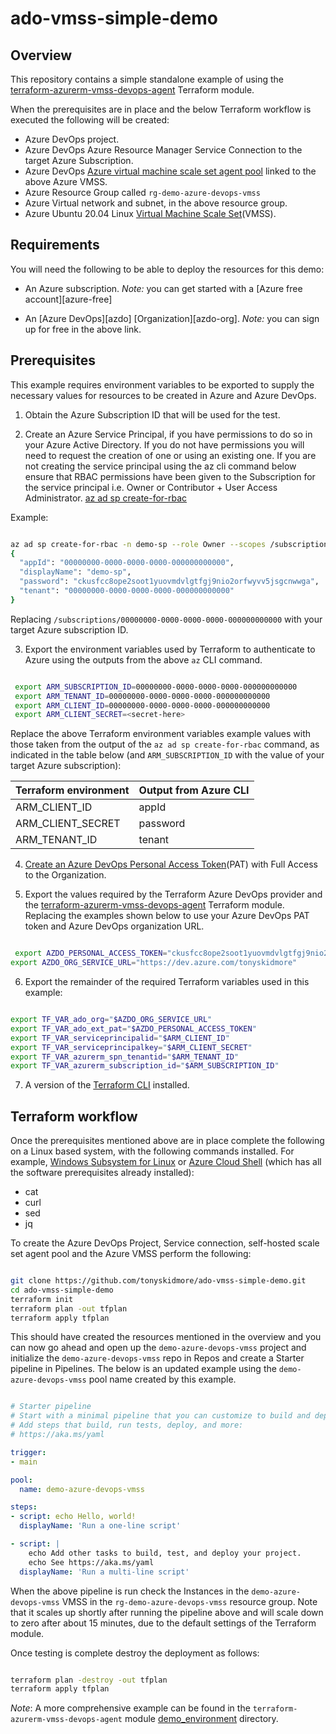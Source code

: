 # ado-vmss-simple-demo

## Overview

This repository contains a simple standalone example of using the [terraform-azurerm-vmss-devops-agent](https://github.com/tonyskidmore/terraform-azurerm-vmss-devops-agent) Terraform module.  

When the prerequisites are in place and the below Terraform workflow is executed the following will be created:

* Azure DevOps project.
* Azure DevOps Azure Resource Manager Service Connection to the target Azure Subscription.
* Azure DevOps [Azure virtual machine scale set agent pool](https://learn.microsoft.com/en-us/azure/devops/pipelines/agents/scale-set-agents?view=azure-devops) linked to the above Azure VMSS.
* Azure Resource Group called `rg-demo-azure-devops-vmss`
* Azure Virtual network and subnet, in the above resource group.
* Azure Ubuntu 20.04 Linux [Virtual Machine Scale Set](https://learn.microsoft.com/en-us/azure/virtual-machine-scale-sets/overview)(VMSS).


## Requirements

You will need the following to be able to deploy the resources for this demo:

* An Azure subscription.
  _Note:_ you can get started with a [Azure free account][azure-free]

* An [Azure DevOps][azdo] [Organization][azdo-org].
  _Note:_ you can sign up for free in the above link.


## Prerequisites

This example requires environment variables to be exported to supply the necessary values for resources to be created in Azure and Azure DevOps.

1. Obtain the Azure Subscription ID that will be used for the test.

2. Create an Azure Service Principal, if you have permissions to do so in your Azure Active Directory.  If you do not have permissions you will need to request the creation of one or using an existing one.  If you are not creating the service principal using the az cli command below ensure that RBAC permissions have been given to the Subscription for the service principal i.e. Owner or Contributor + User Access Administrator.
[az ad sp create-for-rbac](https://learn.microsoft.com/en-us/cli/azure/ad/sp?view=azure-cli-latest#az-ad-sp-create-for-rbac)

Example:

````bash

az ad sp create-for-rbac -n demo-sp --role Owner --scopes /subscriptions/00000000-0000-0000-0000-000000000000
{
  "appId": "00000000-0000-0000-0000-000000000000",
  "displayName": "demo-sp",
  "password": "ckusfcc8ope2soot1yuovmdvlgtfgj9nio2orfwyvv5jsgcnwwga",
  "tenant": "00000000-0000-0000-0000-000000000000"
}

````

Replacing `/subscriptions/00000000-0000-0000-0000-000000000000` with your target Azure subscription ID.

3. Export the environment variables used by Terraform to authenticate to Azure using the outputs from the above `az` CLI command.

````bash

 export ARM_SUBSCRIPTION_ID=00000000-0000-0000-0000-000000000000
 export ARM_TENANT_ID=00000000-0000-0000-0000-000000000000
 export ARM_CLIENT_ID=00000000-0000-0000-0000-000000000000
 export ARM_CLIENT_SECRET=<secret-here>

````
Replace the above Terraform environment variables example values with those taken from the output of the `az ad sp create-for-rbac` command, as indicated in the table below (and `ARM_SUBSCRIPTION_ID` with the value of your target Azure subscription):

| Terraform environment | Output from Azure CLI |
|-----------------------|-----------------------|
| ARM_CLIENT_ID         | appId                 |
| ARM_CLIENT_SECRET     | password              |
| ARM_TENANT_ID         | tenant                |


4. [Create an Azure DevOps Personal Access Token](https://learn.microsoft.com/en-us/azure/devops/organizations/accounts/use-personal-access-tokens-to-authenticate?view=azure-devops&tabs=Windows#create-a-pat)(PAT) with Full Access to the Organization.  

5. Export the values required by the Terraform Azure DevOps provider and the [terraform-azurerm-vmss-devops-agent](https://github.com/tonyskidmore/terraform-azurerm-vmss-devops-agent) Terraform module.
Replacing the examples shown below to use your Azure DevOps PAT token and Azure DevOps organization URL.

````bash

 export AZDO_PERSONAL_ACCESS_TOKEN="ckusfcc8ope2soot1yuovmdvlgtfgj9nio2orfwyvv5jsgcnwwga"
export AZDO_ORG_SERVICE_URL="https://dev.azure.com/tonyskidmore"

````

6. Export the remainder of the required Terraform variables used in this example:

````bash

export TF_VAR_ado_org="$AZDO_ORG_SERVICE_URL"
export TF_VAR_ado_ext_pat="$AZDO_PERSONAL_ACCESS_TOKEN"
export TF_VAR_serviceprincipalid="$ARM_CLIENT_ID"
export TF_VAR_serviceprincipalkey="$ARM_CLIENT_SECRET"
export TF_VAR_azurerm_spn_tenantid="$ARM_TENANT_ID"
export TF_VAR_azurerm_subscription_id="$ARM_SUBSCRIPTION_ID"

````

7. A version of the [Terraform CLI](https://developer.hashicorp.com/terraform/downloads?product_intent=terraform) installed.


## Terraform workflow

Once the prerequisites mentioned above are in place complete the following on a Linux based system, with the following commands installed.  For example, [Windows Subsystem for Linux](https://learn.microsoft.com/en-us/windows/wsl/about) or [Azure Cloud Shell](https://learn.microsoft.com/en-us/azure/cloud-shell/overview) (which has all the software prerequisites already installed):

* cat
* curl
* sed
* jq

To create the Azure DevOps Project, Service connection, self-hosted scale set agent pool and the Azure VMSS perform the following:

````bash

git clone https://github.com/tonyskidmore/ado-vmss-simple-demo.git
cd ado-vmss-simple-demo
terraform init
terraform plan -out tfplan
terraform apply tfplan

````

This should have created the resources mentioned in the overview and you can now go ahead and open up the `demo-azure-devops-vmss` project and initialize the `demo-azure-devops-vmss` repo in Repos and create a Starter pipeline in Pipelines.  The below is an updated example using the `demo-azure-devops-vmss` pool name created by this example.

````yaml

# Starter pipeline
# Start with a minimal pipeline that you can customize to build and deploy your code.
# Add steps that build, run tests, deploy, and more:
# https://aka.ms/yaml

trigger:
- main

pool:
  name: demo-azure-devops-vmss

steps:
- script: echo Hello, world!
  displayName: 'Run a one-line script'

- script: |
    echo Add other tasks to build, test, and deploy your project.
    echo See https://aka.ms/yaml
  displayName: 'Run a multi-line script'

````

When the above pipeline is run check the Instances in the `demo-azure-devops-vmss` VMSS in the `rg-demo-azure-devops-vmss` resource group.  Note that it scales up shortly after running the pipeline above and will scale down to zero after about 15 minutes, due to the default settings of the Terraform module.  

Once testing is complete destroy the deployment as follows:

````bash

terraform plan -destroy -out tfplan
terraform apply tfplan

````

_Note_: A more comprehensive example can be found in the `terraform-azurerm-vmss-devops-agent` module [demo_environment](https://github.com/tonyskidmore/terraform-azurerm-vmss-devops-agent) directory.
